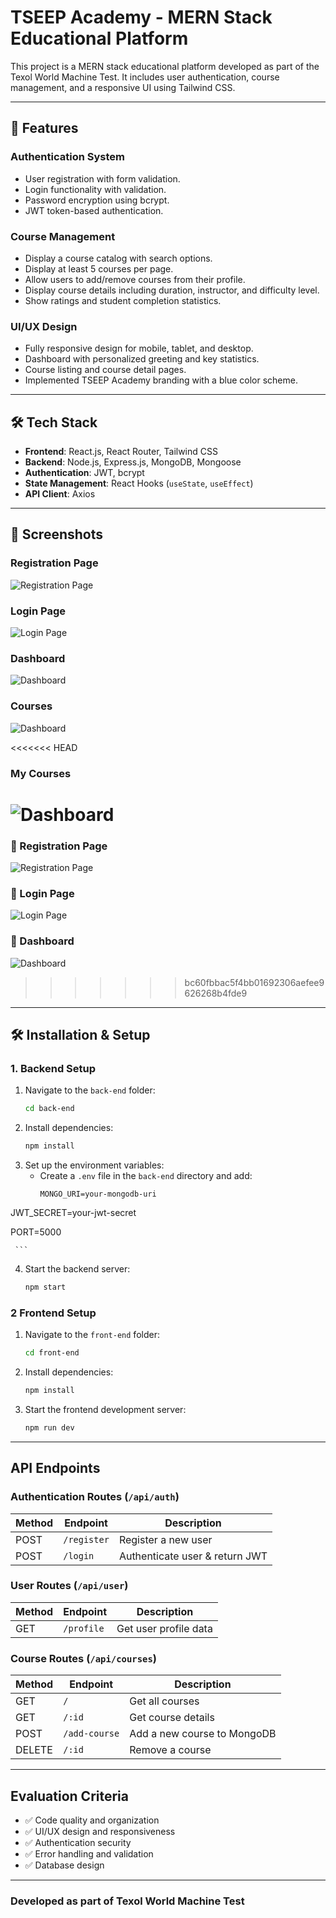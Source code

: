 # TSEEP Academy - MERN Stack Educational Platform

This project is a MERN stack educational platform developed as part of the Texol World Machine Test. It includes user authentication, course management, and a responsive UI using Tailwind CSS.

---

## 🚀 Features

### **Authentication System**
- User registration with form validation.
- Login functionality with validation.
- Password encryption using bcrypt.
- JWT token-based authentication.

### **Course Management**
- Display a course catalog with search options.
- Display at least 5 courses per page.
- Allow users to add/remove courses from their profile.
- Display course details including duration, instructor, and difficulty level.
- Show ratings and student completion statistics.

### **UI/UX Design**
- Fully responsive design for mobile, tablet, and desktop.
- Dashboard with personalized greeting and key statistics.
- Course listing and course detail pages.
- Implemented TSEEP Academy branding with a blue color scheme.

---

## 🛠️ Tech Stack

- **Frontend**: React.js, React Router, Tailwind CSS
- **Backend**: Node.js, Express.js, MongoDB, Mongoose
- **Authentication**: JWT, bcrypt
- **State Management**: React Hooks (`useState`, `useEffect`)
- **API Client**: Axios

---

## 📸 Screenshots

### **Registration Page**
![Registration Page](https://raw.githubusercontent.com/muhammedrifadkp/MERN-project/main/front-end/public/screenshots/register.PNG)

### **Login Page**
![Login Page](https://raw.githubusercontent.com/muhammedrifadkp/MERN-project/main/front-end/public/screenshots/Login.PNG)

### **Dashboard**
![Dashboard](https://raw.githubusercontent.com/muhammedrifadkp/MERN-project/main/front-end/public/screenshots/dashboard.PNG)

### **Courses**
![Dashboard](https://raw.githubusercontent.com/muhammedrifadkp/MERN-project/main/front-end/public/screenshots/courses.PNG)

<<<<<<< HEAD
### **My Courses**
![Dashboard](https://raw.githubusercontent.com/muhammedrifadkp/MERN-project/main/front-end/public/screenshots/myCourses.PNG)
=======
### 🔹 Registration Page
![Registration Page](https://raw.githubusercontent.com/muhammedrifadkp/MERN-project/main/front-end/public/screenshots/register.PNG)

### 🔹 Login Page
![Login Page](https://raw.githubusercontent.com/muhammedrifadkp/MERN-project/main/front-end/public/screenshots/Login.PNG)

### 🔹 Dashboard
![Dashboard](https://raw.githubusercontent.com/muhammedrifadkp/MERN-project/main/front-end/public/screenshots/dashboard.PNG)
>>>>>>> bc60fbbac5f4bb01692306aefee9626268b4fde9

---

## 🛠️ Installation & Setup

### **1. Backend Setup**

1. Navigate to the `back-end` folder:
   ```bash
   cd back-end
   ```
2. Install dependencies:
   ```bash
   npm install
   ```
3. Set up the environment variables:
   - Create a `.env` file in the `back-end` directory and add:
     ```env
     MONGO_URI=your-mongodb-uri
     
JWT_SECRET=your-jwt-secret

PORT=5000

     ```
4. Start the backend server:
   ```bash
   npm start
   ```

### 2 Frontend Setup

1. Navigate to the `front-end` folder:
   ```bash
   cd front-end
   ```
2. Install dependencies:
   ```bash
   npm install
   ```
3. Start the frontend development server:
   ```bash
   npm run dev
   ```

---

##  API Endpoints

### Authentication Routes (`/api/auth`)
| Method | Endpoint    | Description                     |
|--------|-------------|---------------------------------|
| POST   | `/register` | Register a new user             |
| POST   | `/login`    | Authenticate user & return JWT  |

### User Routes (`/api/user`)
| Method | Endpoint    | Description                     |
|--------|-------------|---------------------------------|
| GET    | `/profile`  | Get user profile data           |

### Course Routes (`/api/courses`)
| Method | Endpoint        | Description                      |
|--------|-----------------|----------------------------------|
| GET    | `/`             | Get all courses                  |
| GET    | `/:id`          | Get course details               |
| POST   | `/add-course`   | Add a new course to MongoDB      |
| DELETE | `/:id`          | Remove a course                  |

---

##  Evaluation Criteria
- ✅ Code quality and organization
- ✅ UI/UX design and responsiveness
- ✅ Authentication security
- ✅ Error handling and validation
- ✅ Database design

---

###  Developed as part of Texol World Machine Test